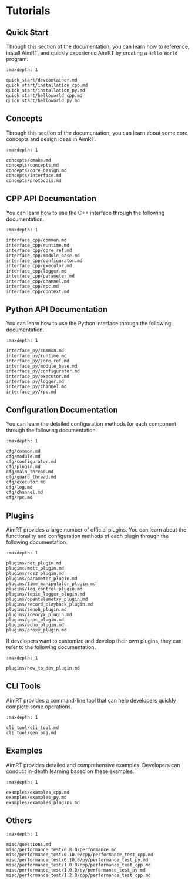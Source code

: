 # Tutorials


## Quick Start

Through this section of the documentation, you can learn how to reference, install AimRT, and quickly experience AimRT by creating a `Hello World` program.


```{toctree}
:maxdepth: 1

quick_start/devcontainer.md
quick_start/installation_cpp.md
quick_start/installation_py.md
quick_start/helloworld_cpp.md
quick_start/helloworld_py.md
```


## Concepts

Through this section of the documentation, you can learn about some core concepts and design ideas in AimRT.



```{toctree}
:maxdepth: 1

concepts/cmake.md
concepts/concepts.md
concepts/core_design.md
concepts/interface.md
concepts/protocols.md
```


## CPP API Documentation

You can learn how to use the C++ interface through the following documentation.


```{toctree}
:maxdepth: 1

interface_cpp/common.md
interface_cpp/runtime.md
interface_cpp/core_ref.md
interface_cpp/module_base.md
interface_cpp/configurator.md
interface_cpp/executor.md
interface_cpp/logger.md
interface_cpp/parameter.md
interface_cpp/channel.md
interface_cpp/rpc.md
interface_cpp/context.md
```


## Python API Documentation

You can learn how to use the Python interface through the following documentation.


```{toctree}
:maxdepth: 1

interface_py/common.md
interface_py/runtime.md
interface_py/core_ref.md
interface_py/module_base.md
interface_py/configurator.md
interface_py/executor.md
interface_py/logger.md
interface_py/channel.md
interface_py/rpc.md
```


## Configuration Documentation

You can learn the detailed configuration methods for each component through the following documentation.


```{toctree}
:maxdepth: 1

cfg/common.md
cfg/module.md
cfg/configurator.md
cfg/plugin.md
cfg/main_thread.md
cfg/guard_thread.md
cfg/executor.md
cfg/log.md
cfg/channel.md
cfg/rpc.md
```


## Plugins

AimRT provides a large number of official plugins. You can learn about the functionality and configuration methods of each plugin through the following documentation.


```{toctree}
:maxdepth: 1

plugins/net_plugin.md
plugins/mqtt_plugin.md
plugins/ros2_plugin.md
plugins/parameter_plugin.md
plugins/time_manipulator_plugin.md
plugins/log_control_plugin.md
plugins/topic_logger_plugin.md
plugins/opentelemetry_plugin.md
plugins/record_playback_plugin.md
plugins/zenoh_plugin.md
plugins/iceoryx_plugin.md
plugins/grpc_plugin.md
plugins/echo_plugin.md
plugins/proxy_plugin.md
```


If developers want to customize and develop their own plugins, they can refer to the following documentation.

```{toctree}
:maxdepth: 1

plugins/how_to_dev_plugin.md
```



## CLI Tools

AimRT provides a command-line tool that can help developers quickly complete some operations.


```{toctree}
:maxdepth: 1

cli_tool/cli_tool.md
cli_tool/gen_prj.md
```



## Examples

AimRT provides detailed and comprehensive examples. Developers can conduct in-depth learning based on these examples.


```{toctree}
:maxdepth: 1

examples/examples_cpp.md
examples/examples_py.md
examples/examples_plugins.md
```


## Others


```{toctree}
:maxdepth: 1

misc/questions.md
misc/performance_test/0.8.0/performance.md
misc/performance_test/0.10.0/cpp/performance_test_cpp.md
misc/performance_test/0.10.0/py/performance_test_py.md
misc/performance_test/1.0.0/cpp/performance_test_cpp.md
misc/performance_test/1.0.0/py/performance_test_py.md
misc/performance_test/1.2.0/cpp/performance_test_cpp.md
```
